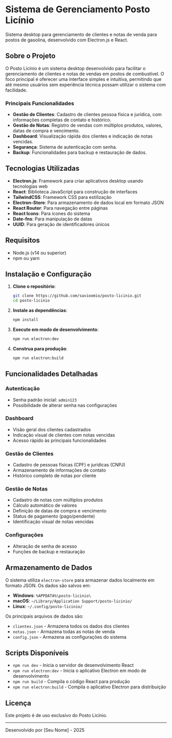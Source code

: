 # Sistema de Gerenciamento Posto Licínio

Sistema desktop para gerenciamento de clientes e notas de venda para postos de gasolina, desenvolvido com Electron.js e React.

## Sobre o Projeto

O Posto Licínio é um sistema desktop desenvolvido para facilitar o gerenciamento de clientes e notas de vendas em postos de combustível. O foco principal é oferecer uma interface simples e intuitiva, permitindo que até mesmo usuários sem experiência técnica possam utilizar o sistema com facilidade.

### Principais Funcionalidades

- **Gestão de Clientes**: Cadastro de clientes pessoa física e jurídica, com informações completas de contato e histórico.
- **Gestão de Notas**: Registro de vendas com múltiplos produtos, valores, datas de compra e vencimento.
- **Dashboard**: Visualização rápida dos clientes e indicação de notas vencidas.
- **Segurança**: Sistema de autenticação com senha.
- **Backup**: Funcionalidades para backup e restauração de dados.

## Tecnologias Utilizadas

- **Electron.js**: Framework para criar aplicativos desktop usando tecnologias web
- **React**: Biblioteca JavaScript para construção de interfaces
- **TailwindCSS**: Framework CSS para estilização
- **Electron-Store**: Para armazenamento de dados local em formato JSON
- **React Router**: Para navegação entre páginas
- **React Icons**: Para ícones do sistema
- **Date-fns**: Para manipulação de datas
- **UUID**: Para geração de identificadores únicos


## Requisitos

- Node.js (v14 ou superior)
- npm ou yarn

## Instalação e Configuração

1. **Clone o repositório**:
   ```bash
   git clone https://github.com/savioomio/posto-licinio.git
   cd posto-licinio
   ```

2. **Instale as dependências**:
   ```bash
   npm install
   ```

3. **Execute em modo de desenvolvimento**:
   ```bash
   npm run electron:dev
   ```

4. **Construa para produção**:
   ```bash
   npm run electron:build
   ```

## Funcionalidades Detalhadas

### Autenticação
- Senha padrão inicial: `admin123`
- Possibilidade de alterar senha nas configurações

### Dashboard
- Visão geral dos clientes cadastrados
- Indicação visual de clientes com notas vencidas
- Acesso rápido às principais funcionalidades

### Gestão de Clientes
- Cadastro de pessoas físicas (CPF) e jurídicas (CNPJ)
- Armazenamento de informações de contato
- Histórico completo de notas por cliente

### Gestão de Notas
- Cadastro de notas com múltiplos produtos
- Cálculo automático de valores
- Definição de datas de compra e vencimento
- Status de pagamento (pago/pendente)
- Identificação visual de notas vencidas

### Configurações
- Alteração de senha de acesso
- Funções de backup e restauração

## Armazenamento de Dados

O sistema utiliza `electron-store` para armazenar dados localmente em formato JSON. Os dados são salvos em:

- **Windows**: `%APPDATA%\posto-licinio\`
- **macOS**: `~/Library/Application Support/posto-licinio/`
- **Linux**: `~/.config/posto-licinio/`

Os principais arquivos de dados são:
- `clientes.json` - Armazena todos os dados dos clientes
- `notas.json` - Armazena todas as notas de venda
- `config.json` - Armazena as configurações do sistema

## Scripts Disponíveis

- `npm run dev` - Inicia o servidor de desenvolvimento React
- `npm run electron:dev` - Inicia o aplicativo Electron em modo de desenvolvimento
- `npm run build` - Compila o código React para produção
- `npm run electron:build` - Compila o aplicativo Electron para distribuição

## Licença

Este projeto é de uso exclusivo do Posto Licínio.

---

Desenvolvido por [Seu Nome] - 2025